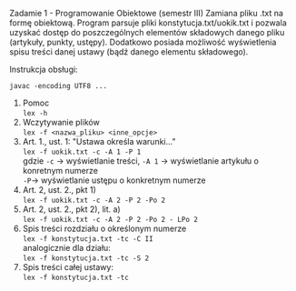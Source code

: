 Zadamie 1 - Programowanie Obiektowe (semestr III)
Zamiana pliku .txt na formę obiektową. Program parsuje pliki konstytucja.txt/uokik.txt i pozwala uzyskać dostęp do poszczególnych elementów składowych danego pliku (artykuły, punkty, ustępy). Dodatkowo posiada możliwość wyświetlenia spisu treści danej ustawy (bądź danego elementu składowego).

Instrukcja obsługi:

```javac -encoding UTF8 ...```

1. Pomoc
<br> ```lex -h```
2. Wczytywanie plików
<br>```lex -f <nazwa_pliku> <inne_opcje>```
3. Art. 1., ust. 1: "Ustawa określa warunki..."
<br>```lex -f uokik.txt -c -A 1 -P 1```
<br>gdzie ```-c``` -> wyświetlanie treści, ```-A 1``` -> wyświetlanie artykułu o konretnym numerze
<br>```-P```-> wyświetlanie ustępu o konkretnym numerze
4. Art. 2, ust. 2., pkt 1)
<br> ```lex -f uokik.txt -c -A 2 -P 2 -Po 2```
5. Art. 2, ust. 2., pkt 2), lit. a)
<br> ```lex -f uokik.txt -c -A 2 -P 2 -Po 2 - LPo 2```
6. Spis treści rozdziału o określonym numerze
<br> ```lex -f konstytucja.txt -tc -C II```
<br> analogicznie dla działu:
<br>```lex -f konstytucja.txt -tc -S 2```
7. Spis treści całej ustawy:
<br>```lex -f konstytucja.txt -tc```
 
